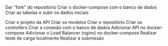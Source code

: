 Dar "fork" do repositório
Criar o docker-compose com o banco de dados
Criar as tabelas e subir os dados iniciais


Criar o projeto da API
Criar os modelos
Criar o repositório
Criar os controllers
Criar a conexão com o banco de dados
Adicionar API no docker-compose
Adicionar o Load Balancer (nginx) no docker-compose
Realizar teste de carga localmente
Realizar a submissão
